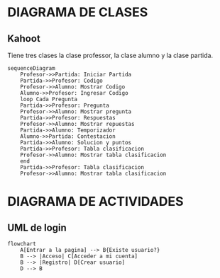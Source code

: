 # DIAGRAMA DE CLASES
## Kahoot
Tiene tres clases la clase professor, la clase alumno y la clase partida.

```mermaid
sequenceDiagram
    Profesor->>Partida: Iniciar Partida
    Partida->>Profesor: Codigo
    Profesor->>Alumno: Mostrar Codigo
    Alumno->>Profesor: Ingresar Codigo
    loop Cada Pregunta
    Partida->>Profesor: Pregunta
    Profesor->>Alumno: Mostrar pregunta
    Partida->>Profesor: Respuestas
    Profesor->>Alumno: Mostrar repuestas
    Partida->>Alumno: Temporizador
    Alumno->>Partida: Contestacion
    Partida->>Alumno: Solucion y puntos
    Partida->>Profesor: Tabla clasificacion
    Profesor->>Alumno: Mostrar tabla clasificacion
    end
    Partida->>Profesor: Tabla clasificacion
    Profesor->>Alumno: Mostrar tabla clasificacion

```

# DIAGRAMA DE ACTIVIDADES
## UML de login
```mermaid
flowchart
    A[Entrar a la pagina] --> B{Existe usuario?}
    B --> |Acceso| C[Acceder a mi cuenta] 
    B --> |Registro| D[Crear usuario] 
    D --> B
```


